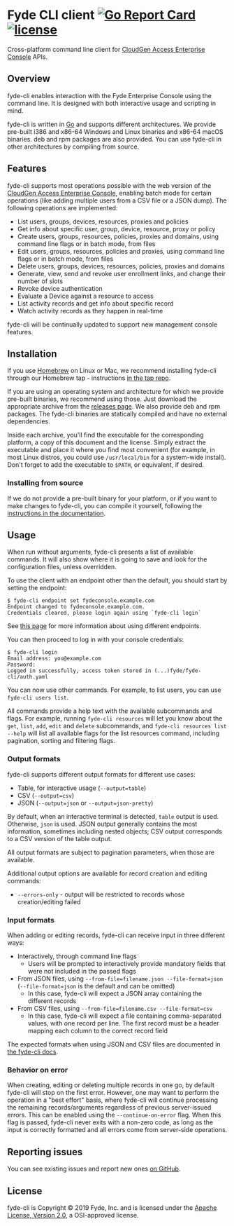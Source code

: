 Fyde CLI client [![Go Report Card](https://goreportcard.com/badge/github.com/fyde/fyde-cli)](https://goreportcard.com/report/github.com/fyde/fyde-cli) [![license](https://img.shields.io/github/license/fyde/fyde-cli.svg)](https://github.com/fyde/fyde-cli/blob/master/LICENSE)
===============

Cross-platform command line client for [CloudGen Access Enterprise Console](https://campus.barracuda.com/product/cloudgenaccess/doc/93201513/cloudgen-access-enterprise-console/) APIs.

## Overview

fyde-cli enables interaction with the Fyde Enterprise Console using the command line.
It is designed with both interactive usage and scripting in mind.

fyde-cli is written in [Go](https://golang.org) and supports different architectures.
We provide pre-built i386 and x86-64 Windows and Linux binaries and x86-64 macOS binaries.
deb and rpm packages are also provided.
You can use fyde-cli in other architectures by compiling from source.

## Features

fyde-cli supports most operations possible with the web version of the [CloudGen Access Enterprise Console](https://campus.barracuda.com/product/cloudgenaccess/doc/93201513/cloudgen-access-enterprise-console/), enabling batch mode for certain operations (like adding multiple users from a CSV file or a JSON dump).
The following operations are implemented:

 - List users, groups, devices, resources, proxies and policies
 - Get info about specific user, group, device, resource, proxy or policy
 - Create users, groups, resources, policies, proxies and domains, using command line flags or in batch mode, from files
 - Edit users, groups, resources, policies and proxies, using command line flags or in batch mode, from files
 - Delete users, groups, devices, resources, policies, proxies and domains
 - Generate, view, send and revoke user enrollment links, and change their number of slots
 - Revoke device authentication
 - Evaluate a Device against a resource to access
 - List activity records and get info about specific record
 - Watch activity records as they happen in real-time

fyde-cli will be continually updated to support new management console features.

## Installation

If you use [Homebrew](https://brew.sh/) on Linux or Mac, we recommend installing fyde-cli through our Homebrew tap - instructions [in the tap repo](https://github.com/fyde/homebrew-tap).

If you are using an operating system and architecture for which we provide pre-built binaries, we recommend using those.
Just download the appropriate archive from the [releases page](https://github.com/fyde/fyde-cli/releases).
We also provide deb and rpm packages.
The fyde-cli binaries are statically compiled and have no external dependencies.

Inside each archive, you'll find the executable for the corresponding platform, a copy of this document and the license. Simply extract the executable and place it where you find most convenient (for example, in most Linux distros, you could use `/usr/local/bin` for a system-wide install).
Don't forget to add the executable to `$PATH`, or equivalent, if desired.

### Installing from source

If we do not provide a pre-built binary for your platform, or if you want to make changes to fyde-cli, you can compile it yourself, following the [instructions in the documentation](https://campus.barracuda.com/product/cloudgenaccess/doc/93201563/compile-from-source/).

## Usage

When run without arguments, fyde-cli presents a list of available commands.
It will also show where it is going to save and look for the configuration files, unless overridden.

To use the client with an endpoint other than the default, you should start by setting the endpoint:

```
$ fyde-cli endpoint set fydeconsole.example.com
Endpoint changed to fydeconsole.example.com.
Credentials cleared, please login again using `fyde-cli login`
```

See [this page](https://campus.barracuda.com/product/cloudgenaccess/doc/93201567/set-cloudgen-access-console-endpoint/) for more information about using different endpoints.

You can then proceed to log in with your console credentials:

```
$ fyde-cli login
Email address: you@example.com
Password:
Logged in successfully, access token stored in (...)fyde/fyde-cli/auth.yaml
```

You can now use other commands. For example, to list users, you can use `fyde-cli users list`.

All commands provide a help text with the available subcommands and flags.
For example, running `fyde-cli resources` will let you know about the `get`, `list`, `add`, `edit` and `delete` subcommands, and `fyde-cli resources list --help` will list all available flags for the list resources command, including pagination, sorting and filtering flags.

### Output formats

fyde-cli supports different output formats for different use cases:

 - Table, for interactive usage (`--output=table`)
 - CSV (`--output=csv`)
 - JSON (`--output=json` or `--output=json-pretty`)

By default, when an interactive terminal is detected, `table` output is used.
Otherwise, `json` is used.
JSON output generally contains the most information, sometimes including nested objects; CSV output corresponds to a CSV version of the table output.

All output formats are subject to pagination parameters, when those are available.

Additional output options are available for record creation and editing commands:
 - `--errors-only` - output will be restricted to records whose creation/editing failed

### Input formats

When adding or editing records, fyde-cli can receive input in three different ways:

 - Interactively, through command line flags
   - Users will be prompted to interactively provide mandatory fields that were not included in the passed flags
 - From JSON files, using `--from-file=filename.json --file-format=json` (`--file-format=json` is the default and can be omitted)
   - In this case, fyde-cli will expect a JSON array containing the different records
 - From CSV files, using `--from-file=filename.csv --file-format=csv`
   - In this case, fyde-cli will expect a file containing comma-separated values, with one record per line. The first record must be a header mapping each column to the correct record field

The expected formats when using JSON and CSV files are documented in [the fyde-cli docs](https://campus.barracuda.com/product/cloudgenaccess/doc/93201574/batch-mode-operations/).

### Behavior on error

When creating, editing or deleting multiple records in one go, by default fyde-cli will stop on the first error.
However, one may want to perform the operation in a "best effort" basis, where fyde-cli will continue processing the remaining records/arguments regardless of previous server-issued errors.
This can be enabled using the `--continue-on-error` flag.
When this flag is passed, fyde-cli never exits with a non-zero code, as long as the input is correctly formatted and all errors come from server-side operations.

## Reporting issues

You can see existing issues and report new ones [on GitHub](https://github.com/fyde/fyde-cli/issues).

## License

fyde-cli is Copyright © 2019 Fyde, Inc. and is licensed under the [Apache License, Version 2.0](http://www.apache.org/licenses/LICENSE-2.0), a OSI-approved license.